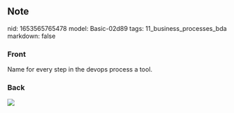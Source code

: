 ## Note
nid: 1653565765478
model: Basic-02d89
tags: 11_business_processes_bda
markdown: false

### Front
Name for every step in the devops process a tool.

### Back
<img src="paste-d1bc84b704008a4db64fa01ed1483713cb7e0a20.jpg">
